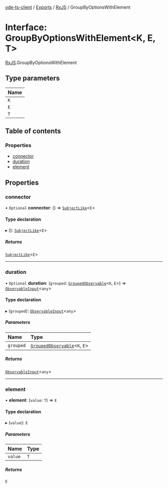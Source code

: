 [ode-ts-client](../README.md) / [Exports](../modules.md) / [RxJS](../modules/RxJS.md) / GroupByOptionsWithElement

# Interface: GroupByOptionsWithElement<K, E, T\>

[RxJS](../modules/RxJS.md).GroupByOptionsWithElement

## Type parameters

| Name |
| :------ |
| `K` |
| `E` |
| `T` |

## Table of contents

### Properties

- [connector](RxJS.GroupByOptionsWithElement.md#connector)
- [duration](RxJS.GroupByOptionsWithElement.md#duration)
- [element](RxJS.GroupByOptionsWithElement.md#element)

## Properties

### connector

• `Optional` **connector**: () => [`SubjectLike`](RxJS.SubjectLike.md)<`E`\>

#### Type declaration

▸ (): [`SubjectLike`](RxJS.SubjectLike.md)<`E`\>

##### Returns

[`SubjectLike`](RxJS.SubjectLike.md)<`E`\>

___

### duration

• `Optional` **duration**: (`grouped`: [`GroupedObservable`](RxJS.GroupedObservable.md)<`K`, `E`\>) => [`ObservableInput`](../modules/RxJS.md#observableinput)<`any`\>

#### Type declaration

▸ (`grouped`): [`ObservableInput`](../modules/RxJS.md#observableinput)<`any`\>

##### Parameters

| Name | Type |
| :------ | :------ |
| `grouped` | [`GroupedObservable`](RxJS.GroupedObservable.md)<`K`, `E`\> |

##### Returns

[`ObservableInput`](../modules/RxJS.md#observableinput)<`any`\>

___

### element

• **element**: (`value`: `T`) => `E`

#### Type declaration

▸ (`value`): `E`

##### Parameters

| Name | Type |
| :------ | :------ |
| `value` | `T` |

##### Returns

`E`
